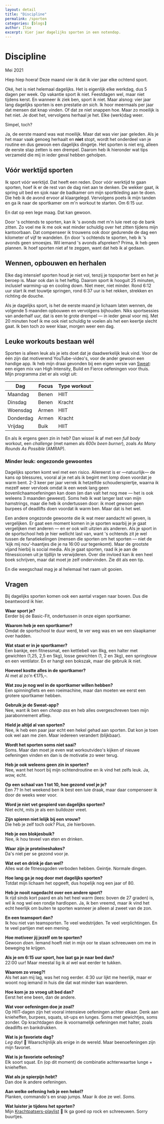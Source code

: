 ```yaml
---
layout: detail
title: "Discipline"
permalink: /sporten
categories: [blogs]
author: Ilse
excerpt: Vier jaar dagelijks sporten in een notendop.
---
```


# Discipline
<div class="blog-date">Mei 2021</div>

Hiep hiep hoera! Deze maand vier ik dat ik vier jaar elke ochtend sport.

Oké, het is niet helemaal dagelijks. Het is eigenlijk elke werkdag, dus 5 dagen per week. Op vakantie sport ik niet. Feestdagen wel, maar niet tijdens kerst. En wanneer ik ziek ben, sport ik niet. Maar alsnog: vier jaar lang dagelijks sporten is een prestatie *an sich*. Ik hoor meermaals per jaar dat mensen dat knap vinden. Of dat ze niet snappen hoe. Maar zo moeilijk is het niet. Je doet het, vervolgens herhaal je het. Elke (werk)dag weer.

Simpel, toch?

Ja, de eerste maand was wat moeilijk. Maar dat was vier jaar geleden. Als je het maar vaak genoeg herhaalt en **niet** stopt, wordt het onderdeel van je routine en dus gewoon een dagelijks dingetje. Het sporten is niet erg, alleen de eerste stap zetten is een drempel. Daarom heb ik hieronder wat tips verzameld die mij in ieder geval hebben geholpen.

## Vóór werktijd sporten
Ik sport vóór werktijd. Dat heeft een reden. Door vóór werktijd te gaan sporten, hoef ik er de rest van de dag niet aan te denken. De wekker gaat, ik spring uit bed en sjok naar de badkamer om mijn sportkleding aan te doen. Die heb ik de avond ervoor al klaargelegd. Vervolgens poets ik mijn tanden en ga ik naar de sportkamer om m'n workout te starten. Om 6:15 uur.

En dat op een lege maag. Dat kan gewoon.

Door 's ochtends te sporten, kan ik 's avonds met m'n luie reet op de bank zitten. Zo voel me ik me ook wat minder schuldig over het zitten tijdens mijn kantoorbaan. Dat compenseer ik trouwens ook door gedurende de dag een kilometer of vijf te wandelen. En door 's ochtends te sporten, heb ik 's avonds geen smoesjes. Wil iemand 's avonds afspreken? Prima, ik heb geen plannen. Ik hoef sporten niet af te zeggen, want dat heb ik al gedaan.

## Wennen, opbouwen en herhalen
Elke dag intensief sporten houd je niet vol, tenzij je topsporter bent en het je beroep is. Maar ook dan is het heftig. Daarom sport ik hooguit 25 minuten, inclusief warming-up en cooling down. Niet meer, niet minder. Rond 6:12 uur start ik met touwtje springen, rond 6:37 uur is het rekken, strekken en richting de douche.

Als je dagelijks sport, is het de eerste maand je lichaam laten wennen, de volgende 5 maanden opbouwen en vervolgens bijhouden. Niks sportsessies van anderhalf uur, dat is een te grote drempel — in ieder geval voor mij. Met 20 minuten hoef ik me ook niet schuldig te voelen als het een keertje slecht gaat. Ik ben toch zo weer klaar, morgen weer een dag.

## Leuke workouts bestaan wél
Sporten is alleen leuk als je iets doet dat je daadwerkelijk leuk vind. Voor de één zijn dat motiverend YouTube-video's, voor de ander gewoon een handige app. Ik heb mijn draai gevonden bij een eigen versie van [Sweat](https://sweat.com/): een eigen mix van High Intensity, Build en Fierce oefeningen voor thuis. Mijn programma ziet er als volgt uit:

| Dag | Focus | Type workout |
|------|------|------|
| Maandag | Benen | HIIT |
| Dinsdag | Benen | Kracht |
| Woensdag | Armen | HIIT |
| Donderdag | Armen | Kracht |
| Vrijdag | Buik | HIIT |

En als ik ergens geen zin in heb? Dan wissel ik af met een *full body* workout, een *challenge* (met namen als *600x been burner*), zoals *As Many Rounds As Possible* (AMRAP).

### Minder leuk: ongezonde gewoontes
Dagelijks sporten komt wel met een risico. Allereerst is er —natuurlijk— de kans op blessures, vooral al je net als ik begint met lomp doen voordat je warm bent. 2-3 keer per jaar verrek ik hetzelfde schouderspiertje, waarna ik mezelf weer vervloek omdat ik een week lang geen bovenlichaamoefeningen kan doen (en dan valt het nog mee — het is ook weleens 3 maanden geweest). Soms heb ik wat langer last van mijn hamstrings, maar die heb ik ondertussen door: ik moet gewoon geen burpees of deadlifts doen voordat ik warm ben. Maar dat is het wel.

Een andere ongezonde gewoonte die ik wat meer aandacht wil geven, is vergelijken. Er gaat een moment komen in je sporten waarbij je je gaat vergelijken met anderen — en er ook wilt uitzien als anderen. Als je sport in de sportschool heb je hier wellicht last van, want 's ochtends zit je wel tussen de fanatiekelingen (mensen die sporten om het sporten — niet de 'kijk mij nou'-haantjes die je na 16:00 uur tegenkomt). Maar de grootste vijand hierbij is social media. Als je gaat sporten, raad ik je aan de fitnessiconen uit je tijdlijn te verwijderen. Over die invloed kan ik een heel boek schrijven, maar dat moet je zelf ondervinden. Zie dit als een tip.

En die weegschaal mag je al helemaal het raam uit gooien.

## Vragen
Bij dagelijks sporten komen ook een aantal vragen naar boven. Dus die beantwoord ik hier.

**Waar sport je?**\
Eerder bij de Basic-Fit, ondertussen in onze eigen sportkamer.

**Waarom heb je een sportkamer?**\
Omdat de sportschool te duur werd, te ver weg was en we een slaapkamer over hadden.

**Wat staat er in je sportkamer?**\
Een bankje, een fitnessmat, een kettlebell van 8kg, een halter met gewichten (1,25, 2,5 en 5kg), losse gewichten (1, 2 en 3kg), een springtouw en een ventilator. En er hangt een bokszak, maar die gebruik ik niet.

**Hoeveel kostte alles in de sportkamer?**\
Al met al zo'n €175,–.

**Wat zou je nog wel in de sportkamer willen hebben?**\
Een spinningfiets en een roeimachine, maar dan moeten we eerst een grotere sportkamer hebben.

**Gebruik je de Sweat-app?**\
Nee, want ik ben een *cheap ass* en heb alles overgeschreven toen mijn jaarabonnement afliep.

**Hield je altijd al van sporten?**\
Nee, ik heb een paar jaar echt een hekel gehad aan sporten. Dat kon je toen ook wel aan me zien. Maar iedereen verandert (blijkbaar).

**Wordt het sporten soms niet saai?**\
Soms. Maar dan moet je even wat workoutvideo's kijken of nieuwe oefeningen vinden en dan is de motivatie zo weer terug.

**Heb je ook weleens geen zin in sporten?**\
Nee, want het hoort bij mijn ochtendroutine en ik vind het zelfs leuk. Ja, *wow,* echt.

**Op een schaal van 1 tot 10, hoe gezond voel je je?**\
Een 7? In het weekend ben ik best een luie draak, maar daar compenseer ik door de weeks weer voor.

**Word je niet vet gespierd van dagelijks sporten?**\
Niet echt, mits je als een bulldozer vreet.

**Zijn spieren niet lelijk bij een vrouw?**\
Die heb je zelf toch ook? Plus, zie hierboven.

**Heb je een blokjesbuik?**\
Nee, ik hou teveel van eten en drinken.

**Waar zijn je proteïneshakes?**\
Da's niet per se gezond voor je.

**Wat eet en drink je dan wel?**\
Alles wat de fitnessgoden verboden hebben. Geintje. Normale dingen.

**Hoe lang ga je nog door met dagelijks sporten?**\
Totdat mijn lichaam het opgeeft, dus hopelijk nog een jaar of 80.

**Heb je nooit nagedacht over een andere sport?**\
Ik rijd sinds kort paard en als het heel warm (lees: boven de 27 graden) is, wil ik nog wel een rondje hardlopen. Ja, ik ben vreemd, maar ik vind het echt heerlijk om buiten te sporten wanneer je alleen al zweet van de zon.

**En een teamsport dan?**\
Ik hou niet van teamsporten. Te veel wedstrijden. Te veel verplichtingen. En te veel partijen met een mening.

**Hoe motiveer jij jezelf om te sporten?**\
Gewoon *doen.* Iemand hoeft niet in mijn oor te staan schreeuwen om me in beweging te krijgen.

**Als je om 6:15 uur sport, hoe laat ga je naar bed dan?**\
22:00 uur! Maar meestal lig ik al wel wat eerder te tukken.

**Waarom zo vroeg?!**\
Als het aan mij lag, was het nog eerder. 4:30 uur lijkt me heerlijk, maar er woont nog iemand in huis die dat wat minder kan waarderen.

**Hoe kom je zo vroeg uit bed dan?**\
Eerst het ene been, dan de andere.

**Wat voor oefeningen doe je zoal?**\
Op HIIT-dagen zijn het vooral intensieve oefeningen achter elkaar. Denk aan knieheffen, burpees, squats, sit-ups en lunges. Soms met gewichtjes, soms zonder. Op krachtdagen doe ik voornamelijk oefeningen met halter, zoals deadlifts en bankdrukken.

**Wat is je favoriete dag?**\
*Leg day*! 🦵 Waarschijnlijk als enige in de wereld. Maar beenoefeningen zijn mijn favoriet.

**Wat is je favoriete oefening?**\
Elk soort squat. En (op dit moment) de combinatie achterwaartse lunge + knieheffen.

**Wat als je spierpijn hebt?**\
Dan doe ik andere oefeningen.

**Aan welke oefening heb je een hekel?**\
Planken, commando's en snap jumps. Maar ik doe ze wel. *Soms.*

**Wat luister je tijdens het sporten?**\
Mijn [Krachtpatsers-playlist](https://open.spotify.com/playlist/3yOidrcRsB25IgOUyDdCU1?si=f444190b7ef64269) 💪 Ik ga goed op rock en schreeuwen. Sorry buurtjes.
